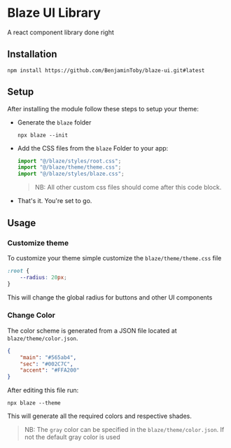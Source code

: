 # Blaze UI Library

A react component library done right

## Installation

```shell
npm install https://github.com/BenjaminToby/blaze-ui.git#latest
```

## Setup

After installing the module follow these steps to setup your theme:

-   Generate the `blaze` folder

    ```shell
    npx blaze --init
    ```

-   Add the CSS files from the `blaze` Folder to your app:

    ```javascript
    import "@/blaze/styles/root.css";
    import "@/blaze/theme/theme.css";
    import "@/blaze/styles/blaze.css";
    ```

    > NB: All other custom css files should come after this code block.

-   That's it. You're set to go.

## Usage

### Customize theme

To customize your theme simple customize the `blaze/theme/theme.css` file

```css
:root {
    --radius: 20px;
}
```

This will change the global radius for buttons and other UI components

### Change Color

The color scheme is generated from a JSON file located at `blaze/theme/color.json`.

```json
{
    "main": "#565ab4",
    "sec": "#002C7C",
    "accent": "#FFA200"
}
```

After editing this file run:

```shell
npx blaze --theme
```

This will generate all the required colors and respective shades.

> NB: The `gray` color can be specified in the `blaze/theme/color.json`. If not the default gray color is used
